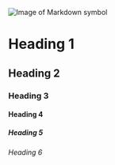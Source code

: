![Image of Markdown symbol](https://upload.wikimedia.org/wikipedia/commons/thumb/4/48/Markdown-mark.svg/320px-Markdown-mark.svg.png)

# Heading 1
## Heading 2
### Heading 3
#### Heading 4
##### Heading 5
###### Heading 6
